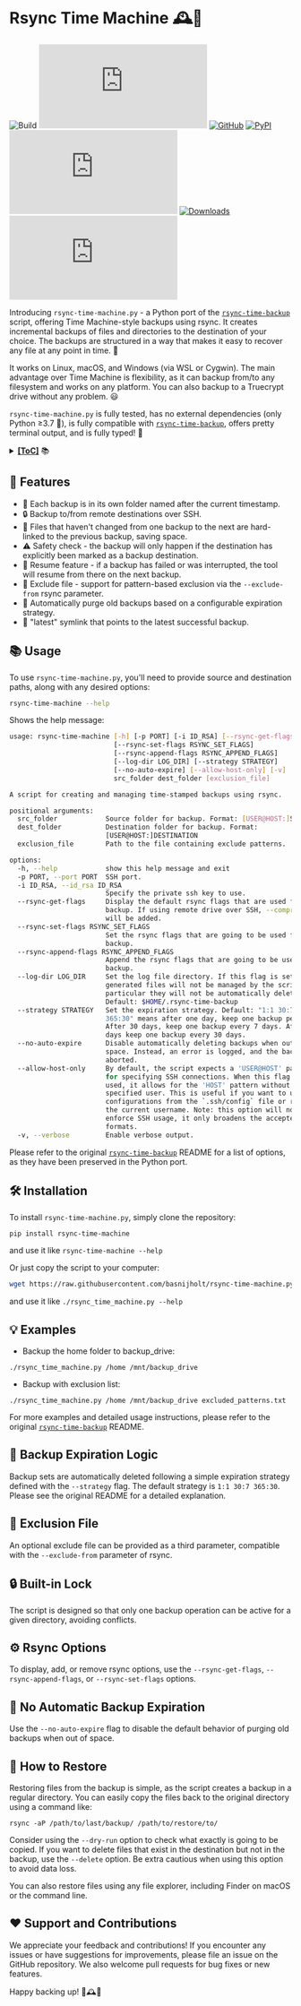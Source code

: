 # Rsync Time Machine 🕰️💾

![Build](https://github.com/basnijholt/rsync-time-machine.py/actions/workflows/pytest.yml/badge.svg)
[![Coverage](https://img.shields.io/codecov/c/github/basnijholt/rsync-time-machine.py)](https://codecov.io/gh/basnijholt/rsync-time-machine.py)
[![GitHub](https://img.shields.io/github/stars/basnijholt/rsync-time-machine.py.svg?style=social)](https://github.com/basnijholt/rsync-time-machine.py/stargazers)
[![PyPI](https://img.shields.io/pypi/v/rsync-time-machine.svg)](https://pypi.python.org/pypi/rsync-time-machine)
[![License](https://img.shields.io/github/license/basnijholt/rsync-time-machine.py)](https://github.com/basnijholt/rsync-time-machine.py/blob/main/LICENSE)
[![Downloads](https://img.shields.io/pypi/dm/rsync-time-machine)](https://pypi.python.org/pypi/rsync-time-machine)
![Open Issues](https://img.shields.io/github/issues-raw/basnijholt/rsync-time-machine.py)

Introducing `rsync-time-machine.py` - a Python port of the [`rsync-time-backup`](https://github.com/laurent22/rsync-time-backup) script, offering Time Machine-style backups using rsync. It creates incremental backups of files and directories to the destination of your choice. The backups are structured in a way that makes it easy to recover any file at any point in time. 🚀

It works on Linux, macOS, and Windows (via WSL or Cygwin). The main advantage over Time Machine is flexibility, as it can backup from/to any filesystem and works on any platform. You can also backup to a Truecrypt drive without any problem. 😃

`rsync-time-machine.py` is fully tested, has no external dependencies (only Python ≥3.7 🐍), is fully compatible with [`rsync-time-backup`](https://github.com/laurent22/rsync-time-backup), offers pretty terminal output, and is fully typed! 🎉

<details><summary><b><u>[ToC]</u></b> 📚</summary>

<!-- START doctoc generated TOC please keep comment here to allow auto update -->
<!-- DON'T EDIT THIS SECTION, INSTEAD RE-RUN doctoc TO UPDATE -->

- [:star2: Features](#star2-features)
- [:books: Usage](#books-usage)
- [:hammer_and_wrench: Installation](#hammer_and_wrench-installation)
- [:bulb: Examples](#bulb-examples)
- [:calendar: Backup Expiration Logic](#calendar-backup-expiration-logic)
- [:page_facing_up: Exclusion File](#page_facing_up-exclusion-file)
- [:lock: Built-in Lock](#lock-built-in-lock)
- [:gear: Rsync Options](#gear-rsync-options)
- [:no_entry_sign: No Automatic Backup Expiration](#no_entry_sign-no-automatic-backup-expiration)
- [:arrows_counterclockwise: How to Restore](#arrows_counterclockwise-how-to-restore)
- [:heart: Support and Contributions](#heart-support-and-contributions)

<!-- END doctoc generated TOC please keep comment here to allow auto update -->

</details>

## :star2: Features

* 📁 Each backup is in its own folder named after the current timestamp.
* 🔒 Backup to/from remote destinations over SSH.
* 🔗 Files that haven't changed from one backup to the next are hard-linked to the previous backup, saving space.
* ⚠️ Safety check - the backup will only happen if the destination has explicitly been marked as a backup destination.
* 🔄 Resume feature - if a backup has failed or was interrupted, the tool will resume from there on the next backup.
* 🚫 Exclude file - support for pattern-based exclusion via the `--exclude-from` rsync parameter.
* 🧹 Automatically purge old backups based on a configurable expiration strategy.
* 🔗 "latest" symlink that points to the latest successful backup.

## :books: Usage

To use `rsync-time-machine.py`, you'll need to provide source and destination paths, along with any desired options:

```bash
rsync-time-machine --help
```
Shows the help message:

<!-- CODE:BASH:START -->
<!-- echo '```bash' -->
<!-- rsync-time-machine --help -->
<!-- echo '```' -->
<!-- CODE:END -->

<!-- OUTPUT:START -->
<!-- ⚠️ This content is auto-generated by `markdown-code-runner`. -->
```bash
usage: rsync-time-machine [-h] [-p PORT] [-i ID_RSA] [--rsync-get-flags]
                          [--rsync-set-flags RSYNC_SET_FLAGS]
                          [--rsync-append-flags RSYNC_APPEND_FLAGS]
                          [--log-dir LOG_DIR] [--strategy STRATEGY]
                          [--no-auto-expire] [--allow-host-only] [-v]
                          src_folder dest_folder [exclusion_file]

A script for creating and managing time-stamped backups using rsync.

positional arguments:
  src_folder            Source folder for backup. Format: [USER@HOST:]SOURCE
  dest_folder           Destination folder for backup. Format:
                        [USER@HOST:]DESTINATION
  exclusion_file        Path to the file containing exclude patterns.

options:
  -h, --help            show this help message and exit
  -p PORT, --port PORT  SSH port.
  -i ID_RSA, --id_rsa ID_RSA
                        Specify the private ssh key to use.
  --rsync-get-flags     Display the default rsync flags that are used for
                        backup. If using remote drive over SSH, --compress
                        will be added.
  --rsync-set-flags RSYNC_SET_FLAGS
                        Set the rsync flags that are going to be used for
                        backup.
  --rsync-append-flags RSYNC_APPEND_FLAGS
                        Append the rsync flags that are going to be used for
                        backup.
  --log-dir LOG_DIR     Set the log file directory. If this flag is set,
                        generated files will not be managed by the script - in
                        particular they will not be automatically deleted.
                        Default: $HOME/.rsync-time-backup
  --strategy STRATEGY   Set the expiration strategy. Default: "1:1 30:7
                        365:30" means after one day, keep one backup per day.
                        After 30 days, keep one backup every 7 days. After 365
                        days keep one backup every 30 days.
  --no-auto-expire      Disable automatically deleting backups when out of
                        space. Instead, an error is logged, and the backup is
                        aborted.
  --allow-host-only     By default, the script expects a 'USER@HOST' pattern
                        for specifying SSH connections. When this flag is
                        used, it allows for the 'HOST' pattern without a
                        specified user. This is useful if you want to use
                        configurations from the `.ssh/config` file or rely on
                        the current username. Note: this option will not
                        enforce SSH usage, it only broadens the accepted input
                        formats.
  -v, --verbose         Enable verbose output.
```

<!-- OUTPUT:END -->

Please refer to the original [`rsync-time-backup`](https://github.com/laurent22/rsync-time-backup) README for a list of options, as they have been preserved in the Python port.

## :hammer_and_wrench: Installation

To install `rsync-time-machine.py`, simply clone the repository:

```bash
pip install rsync-time-machine
```

and use it like `rsync-time-machine --help`

Or just copy the script to your computer:

```bash
wget https://raw.githubusercontent.com/basnijholt/rsync-time-machine.py/main/rsync_time_machine.py
```
and use it like `./rsync_time_machine.py --help`

## :bulb: Examples

* Backup the home folder to backup_drive:

```
./rsync_time_machine.py /home /mnt/backup_drive
```

* Backup with exclusion list:

```
./rsync_time_machine.py /home /mnt/backup_drive excluded_patterns.txt
```

For more examples and detailed usage instructions, please refer to the original [`rsync-time-backup`](https://github.com/laurent22/rsync-time-backup) README.

## :calendar: Backup Expiration Logic

Backup sets are automatically deleted following a simple expiration strategy defined with the `--strategy` flag. The default strategy is `1:1 30:7 365:30`. Please see the original README for a detailed explanation.

## :page_facing_up: Exclusion File

An optional exclude file can be provided as a third parameter, compatible with the `--exclude-from` parameter of rsync.

## :lock: Built-in Lock

The script is designed so that only one backup operation can be active for a given directory, avoiding conflicts.

## :gear: Rsync Options

To display, add, or remove rsync options, use the `--rsync-get-flags`, `--rsync-append-flags`, or `--rsync-set-flags` options.

## :no_entry_sign: No Automatic Backup Expiration

Use the `--no-auto-expire` flag to disable the default behavior of purging old backups when out of space.

## :arrows_counterclockwise: How to Restore

Restoring files from the backup is simple, as the script creates a backup in a regular directory. You can easily copy the files back to the original directory using a command like:

```
rsync -aP /path/to/last/backup/ /path/to/restore/to/
```

Consider using the `--dry-run` option to check what exactly is going to be copied. If you want to delete files that exist in the destination but not in the backup, use the `--delete` option. Be extra cautious when using this option to avoid data loss.

You can also restore files using any file explorer, including Finder on macOS or the command line.

## :heart: Support and Contributions

We appreciate your feedback and contributions! If you encounter any issues or have suggestions for improvements, please file an issue on the GitHub repository. We also welcome pull requests for bug fixes or new features.

Happy backing up! 💾🕰️🎉
